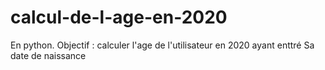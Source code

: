 # calcul-de-l-age-en-2020
En python. Objectif : calculer l'age de l'utilisateur en 2020 ayant enttré Sa date de naissance
